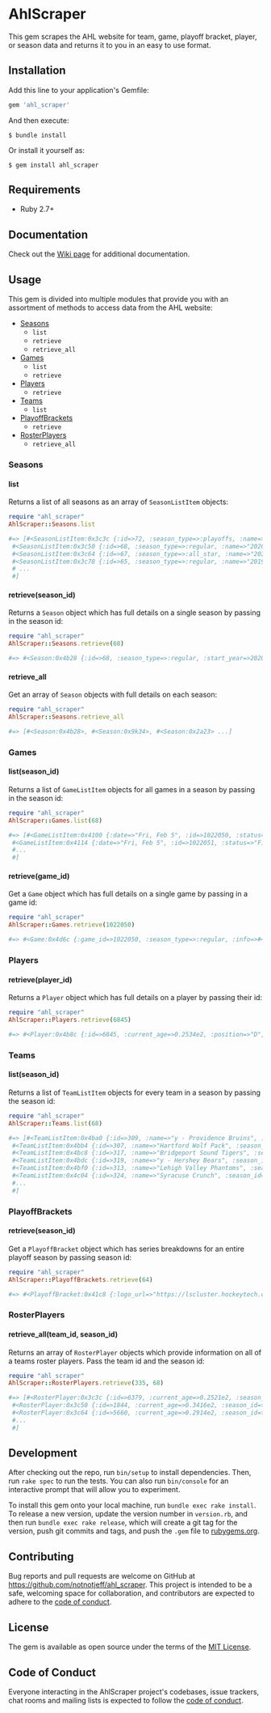 # AhlScraper

This gem scrapes the AHL website for team, game, playoff bracket, player, or season data and returns it to you in an easy to use format.

## Installation

Add this line to your application's Gemfile:

```ruby
gem 'ahl_scraper'
```

And then execute:

    $ bundle install

Or install it yourself as:

    $ gem install ahl_scraper

## Requirements

- Ruby 2.7+

## Documentation

Check out the [Wiki page](https://github.com/notnotjeff/ahl_scraper/wiki) for additional documentation.

## Usage

This gem is divided into multiple modules that provide you with an assortment of methods to access data from the AHL website:

- [Seasons](#seasons)
  - `list`
  - `retrieve`
  - `retrieve_all`
- [Games](#games)
  - `list`
  - `retrieve`
- [Players](#players)
  - `retrieve`
- [Teams](#teams)
  - `list`
- [PlayoffBrackets](#playoffbrackets)
  - `retrieve`
- [RosterPlayers](#rosterplayers)
  - `retrieve_all`

### Seasons

#### list

Returns a list of all seasons as an array of `SeasonListItem` objects:

```ruby
require "ahl_scraper"
AhlScraper::Seasons.list

#=> [#<SeasonListItem:0x3c3c {:id=>72, :season_type=>:playoffs, :name=>"2021 Playoffs"}>,
 #<SeasonListItem:0x3c50 {:id=>68, :season_type=>:regular, :name=>"2020-21 Regular Season"}>,
 #<SeasonListItem:0x3c64 {:id=>67, :season_type=>:all_star, :name=>"2020 All-Star Challenge"}>,
 #<SeasonListItem:0x3c78 {:id=>65, :season_type=>:regular, :name=>"2019-20 Regular Season"}>,
 # ...
 #]
```

#### retrieve(season_id)

Returns a `Season` object which has full details on a single season by passing in the season id:

```ruby
require "ahl_scraper"
AhlScraper::Seasons.retrieve(68)

#=> #<Season:0x4b28 {:id=>68, :season_type=>:regular, :start_year=>2020, :end_year=>2021, :start_date=>"Mon, Feb 1 2020", :end_date=>"Sat, Jun 8 2021", ... >
```

#### retrieve_all

Get an array of `Season` objects with full details on each season:

```ruby
require "ahl_scraper"
AhlScraper::Seasons.retrieve_all

#=> [#<Season:0x4b28>, #<Season:0x9k34>, #<Season:0x2a23> ...]
```

### Games

#### list(season_id)

Returns a list of `GameListItem` objects for all games in a season by passing in the season id:

```ruby
require "ahl_scraper"
AhlScraper::Games.list(68)

#=> [#<GameListItem:0x4100 {:date=>"Fri, Feb 5", :id=>1022050, :status=>"Final", :game_sheet_url=>"https://lscluster.hockeytech.com/game_reports/official-game-report.php?client_code=ahl&game_id=1022050&lang_id=1", :game_center_url=>"https://theahl.com/stats/game-center/1022050", :home_team_city=>"Providence", :home_team_score=>4, :home_team_id=>309, :away_team_city=>"Bridgeport", :away_team_score=>1, :away_team_id=>317, :game_report_url=>"https://lscluster.hockeytech.com/game_reports/text-game-report.php?client_code=ahl&game_id=1022050&lang_id=1"}>,
 #<GameListItem:0x4114 {:date=>"Fri, Feb 5", :id=>1022051, :status=>"Final", :game_sheet_url=>"https://lscluster.hockeytech.com/game_reports/official-game-report.php?client_code=ahl&game_id=1022051&lang_id=1", :game_center_url=>"https://theahl.com/stats/game-center/1022051", :home_team_city=>"Rochester", :home_team_score=>2, :home_team_id=>323, :away_team_city=>"Utica", :away_team_score=>3, :away_team_id=>390, :game_report_url=>"https://lscluster.hockeytech.com/game_reports/text-game-report.php?client_code=ahl&game_id=1022051&lang_id=1"}>,
 #...
 #]
```

#### retrieve(game_id)

Get a `Game` object which has full details on a single game by passing in a game id:

```ruby
require "ahl_scraper"
AhlScraper::Games.retrieve(1022050)

#=> #<Game:0x4d6c {:game_id=>1022050, :season_type=>:regular, :info=>#<Info:0x4d80 {:date=>"Friday, February 05, 2021", :name=>"BRI @ PRO", :id=>1022050, :end_time=>"3:15 pm", ... >
```

### Players

#### retrieve(player_id)

Returns a `Player` object which has full details on a player by passing their id:

```ruby
require "ahl_scraper"
AhlScraper::Players.retrieve(6845)

#=> #<Player:0x4b8c {:id=>6845, :current_age=>0.2534e2, :position=>"D", :first_name=>"Sebastian", :shoots=>"L", :last_name=>"Aho", :birthplace=>"Umea, Sweden", :height=>"5-11", :birthdate=>"1996-02-17", :draft_year=>2014, :weight=>177, :catches=>"R", :name=>"Sebastian Aho", :jersey_number=>28}>
```

### Teams

#### list(season_id)

Returns a list of `TeamListItem` objects for every team in a season by passing the season id:

```ruby
require "ahl_scraper"
AhlScraper::Teams.list(68)

#=> [#<TeamListItem:0x4ba0 {:id=>309, :name=>"y - Providence Bruins", :season_id=>68}>,
 #<TeamListItem:0x4bb4 {:id=>307, :name=>"Hartford Wolf Pack", :season_id=>68}>,
 #<TeamListItem:0x4bc8 {:id=>317, :name=>"Bridgeport Sound Tigers", :season_id=>68}>,
 #<TeamListItem:0x4bdc {:id=>319, :name=>"y - Hershey Bears", :season_id=>68}>,
 #<TeamListItem:0x4bf0 {:id=>313, :name=>"Lehigh Valley Phantoms", :season_id=>68}>,
 #<TeamListItem:0x4c04 {:id=>324, :name=>"Syracuse Crunch", :season_id=>68}>,
 #...
 #]
```

### PlayoffBrackets

#### retrieve(season_id)

Get a `PlayoffBracket` object which has series breakdowns for an entire playoff season by passing season id:

```ruby
require "ahl_scraper"
AhlScraper::PlayoffBrackets.retrieve(64)

#=> #<PlayoffBracket:0x41c8 {:logo_url=>"https://lscluster.hockeytech.com/download.php?file_path=img/playoffs_64.jpg&client_code=ahl", :rounds=>[#<Round:0x41dc {:series=>[#<Series:0x41f0 {:id=>"A", :games=>[#<Game:0x4204 {:notes=>"", :id=>1019529, :home_team=>309, :status=>"Final", :home_score=>4, :away_score=>5, :away_team=>384, :if_necessary?=>false, :date=>"2019-04-20 19:05:00"}>, #<Game:0x4218 {:notes=>"", :id=>1019530, :home_team=>309, :status=>"Final", :home_score=>4, :away_score=>2, :away_team=>384, :if_necessary?=>false, :date=>"2019-04-21 17:05:00"}>,
```

### RosterPlayers

#### retrieve_all(team_id, season_id)

Returns an array of `RosterPlayer` objects which provide information on all of a teams roster players. Pass the team id and the season id:

```ruby
require "ahl_scraper"
AhlScraper::RosterPlayers.retrieve(335, 68)

#=> [#<RosterPlayer:0x3c3c {:id=>6379, :current_age=>0.2521e2, :season_id=>68, :position=>"C", :shoots=>"L", :birthplace=>"Saskatoon, SK", :birthdate=>"1996-04-03", :height=>"6-0", :draft_year=>2014, :weight=>203, :rookie?=>false, :team_id=>335, :name=>"Rourke Chartier", :jersey_number=>15}>,
 #<RosterPlayer:0x3c50 {:id=>1844, :current_age=>0.3416e2, :season_id=>68, :position=>"LW", :shoots=>"L", :birthplace=>"Toronto, ON", :birthdate=>"1987-04-25", :height=>"5-11", :draft_year=>2005, :weight=>207, :rookie?=>false, :team_id=>335, :name=>"Richard Clune", :jersey_number=>17}>,
 #<RosterPlayer:0x3c64 {:id=>5660, :current_age=>0.2914e2, :season_id=>68, :position=>"LW", :shoots=>"L", :birthplace=>"Morristown, NJ", :birthdate=>"1992-04-30", :height=>"6-0", :draft_year=>2010, :weight=>200, :rookie?=>false, :team_id=>335, :name=>"Kenny Agostino", :jersey_number=>18}>,
 #...
 #]
```

## Development

After checking out the repo, run `bin/setup` to install dependencies. Then, run `rake spec` to run the tests. You can also run `bin/console` for an interactive prompt that will allow you to experiment.

To install this gem onto your local machine, run `bundle exec rake install`. To release a new version, update the version number in `version.rb`, and then run `bundle exec rake release`, which will create a git tag for the version, push git commits and tags, and push the `.gem` file to [rubygems.org](https://rubygems.org).

## Contributing

Bug reports and pull requests are welcome on GitHub at https://github.com/notnotjeff/ahl_scraper. This project is intended to be a safe, welcoming space for collaboration, and contributors are expected to adhere to the [code of conduct](https://github.com/[USERNAME]/ahl_scraper/blob/master/CODE_OF_CONDUCT.md).

## License

The gem is available as open source under the terms of the [MIT License](https://opensource.org/licenses/MIT).

## Code of Conduct

Everyone interacting in the AhlScraper project's codebases, issue trackers, chat rooms and mailing lists is expected to follow the [code of conduct](https://github.com/[USERNAME]/ahl_scraper/blob/master/CODE_OF_CONDUCT.md).
